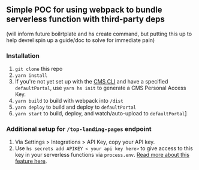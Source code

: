 ## Simple POC for using webpack to bundle serverless function with third-party deps
(will inform future boilrtplate and hs create command, but putting this up to help devrel spin up a guide/doc to solve for immediate pain)

### Installation
1. `git clone` this repo
2. `yarn install`
3. If you're not yet set up with the [CMS CLI](https://designers.hubspot.com/tutorials/getting-started#quick_start) and have a specified `defaultPortal`, use `yarn hs init` to generate a CMS Personal Access Key.
4. `yarn build` to build with webpack into `/dist`
5. `yarn deploy` to build and deploy to `defaultPortal`
6. `yarn start` to build, deploy, and watch/auto-upload to `defaultPortal`]

### Additional setup for `/top-landing-pages` endpoint
1. Via Settings > Integrations > API Key, copy your API key.
2. Use `hs secrets add APIKEY < your api key here>` to give access to this key in your serverless functions via `process.env`. [Read more about this feature here](https://designers.hubspot.com/docs/developer-reference/local-development-cms-cli#serverless-commands).
